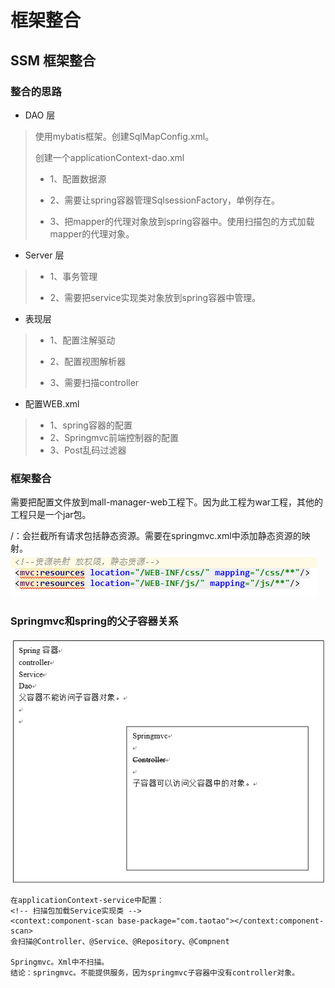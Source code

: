 # 框架整合

## SSM 框架整合

### 整合的思路

- DAO 层

> 使用mybatis框架。创建SqlMapConfig.xml。
>
> 创建一个applicationContext-dao.xml
>
> - 1、配置数据源
>
> - 2、需要让spring容器管理SqlsessionFactory，单例存在。
>
> - 3、把mapper的代理对象放到spring容器中。使用扫描包的方式加载mapper的代理对象。


- Server 层

> - 1、事务管理
>
> - 2、需要把service实现类对象放到spring容器中管理。

- 表现层

> - 1、配置注解驱动
>
> - 2、配置视图解析器
>
> - 3、需要扫描controller

- 配置WEB.xml

> - 1、spring容器的配置
> - 2、Springmvc前端控制器的配置
> - 3、Post乱码过滤器

### 框架整合

需要把配置文件放到mall-manager-web工程下。因为此工程为war工程，其他的工程只是一个jar包。

/：会拦截所有请求包括静态资源。需要在springmvc.xml中添加静态资源的映射。
![](./img/004.jpg)

### Springmvc和spring的父子容器关系
![](./img/005.jpg)

    在applicationContext-service中配置：
    <!-- 扫描包加载Service实现类 -->
    <context:component-scan base-package="com.taotao"></context:component-scan>
    会扫描@Controller、@Service、@Repository、@Compnent

    Springmvc。Xml中不扫描。
    结论：springmvc。不能提供服务，因为springmvc子容器中没有controller对象。


